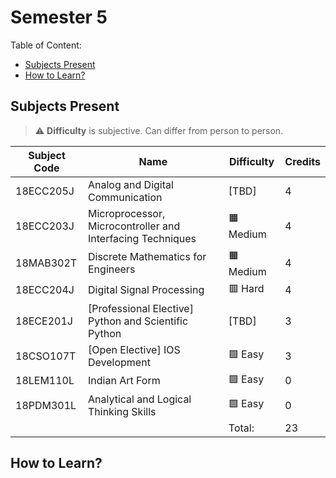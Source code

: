 # Semester 5

Table of Content:

- [Subjects Present](#subjects-present)
- [How to Learn?](#how-to-learn)


## Subjects Present

> ⚠ **Difficulty** is subjective. Can differ from person to person.

| Subject Code | Name | Difficulty | Credits |
| ------------ | ---- | ---------- | ------- |
| 18ECC205J | Analog and Digital Communication | [TBD] | 4 |
| 18ECC203J | Microprocessor, Microcontroller and Interfacing Techniques | 🟧 Medium | 4 |
| 18MAB302T | Discrete Mathematics for Engineers | 🟧 Medium | 4 |
| 18ECC204J | Digital Signal Processing	| 🟥 Hard | 4 |
| 18ECE201J | [Professional Elective] Python and Scientific Python | [TBD] | 3 |
| 18CSO107T | [Open Elective] IOS Development | 🟩 Easy | 3 |
| 18LEM110L | Indian Art Form | 🟩 Easy | 0 |
| 18PDM301L | Analytical and Logical Thinking Skills | 🟩 Easy | 0 |
| | | Total: | 23 |

## How to Learn?
